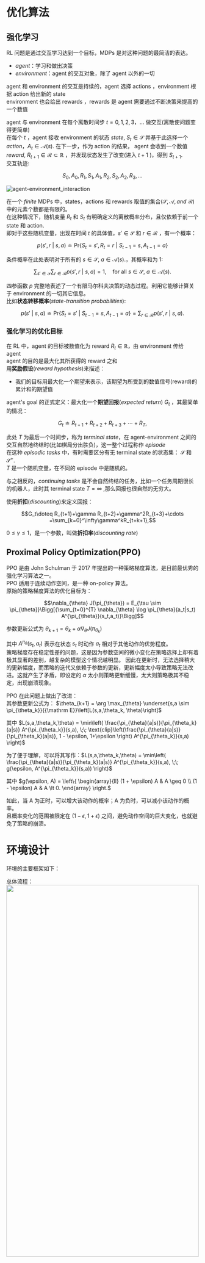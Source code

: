 # 优化算法
## 强化学习
RL 问题是通过交互学习达到一个目标，MDPs 是对这种问题的最简洁的表达。  
* *agent*：学习和做出决策
* *environment*：agent 的交互对象，除了 agent 以外的一切

agent 和 environment 的交互是持续的，agent 选择 actions ，environment 根据 action 给出新的 state  
environment 也会给出 rewards ，rewards 是 agent 需要通过不断决策来提高的一个数值

agent 与 environment 在每个离散时间步 $t=0,1,2,3，\dots$ 做交互(离散使问题变得更简单)  
在每个 $t$ ，agent 接收 environment 的状态 *state*, $S_t \in \mathcal S$ 并基于此选择一个 *action*，$A_t \in \mathcal A(s).$ 在下一步，作为 action 的结果， agent 会收到一个数值 *reward*, $R_{t+1} \in \mathcal R \subset \mathbb R$ ，并发现状态发生了改变(进入 $t+1$ )，得到 $S_{t+1}$.   
交互轨迹:  

$$
S_0,A_0,R_1,S_1,A_1,R_2,S_2,A_2,R_3,\dots 
$$

![agent-environment_interaction](./agent-environment_interaction.png)

在一个 *finite* MDPs 中，states，actions 和 rewards 取值的集合($\mathcal S, \mathcal A, and\ \mathcal R$)中的元素个数都是有限的。  
在这种情况下，随机变量 $R_t$ 和 $S_t$ 有明确定义的离散概率分布，且仅依赖于前一个 state 和 action.  
即对于这些随机变量，出现在时间 $t$ 的具体值，$s'\in \mathcal S$ 和 $r \in \mathcal R$ ，有一个概率：  

$$
p(s',r\ |\ s,a)\doteq \mathrm{Pr}\{S_t=s',R_t=r\ |\ S_{t-1}=s,A_{t-1}=a\}
$$

条件概率在此处表明对于所有的 $s \in \mathcal S,\ a\in \mathcal A(s).$，其概率和为 1:  

$$
\sum_{s'\in \mathcal S}\sum_{r\in \mathcal R}p(s',r\ |\ s,a)=1, \quad \text{for all } s \in \mathcal S,\ a\in \mathcal A(s).
$$

四参函数 $p$ 完整地表述了一个有限马尔科夫决策的动态过程。利用它能够计算关于 environment 的一切其它信息。  
比如**状态转移概率**(*state-transition probabilities*):  

$$
p(s'\ |\ s,a)\doteq \mathrm{Pr}\{S_t=s'\ |\ S_{t-1}=s,A_{t-1}=a\}=\sum_{r\in \mathcal R}p(s',r\ |\ s,a).
$$

### 强化学习的优化目标
在 RL 中，agent 的目标被数值化为 reward $R_t\in \mathbb R$，由 environment 传给 agent  
agent 的目的是最大化其所获得的 reward 之和  
用**奖励假设**(*reward hypothesis*)来描述：
* 我们的目标用最大化一个期望来表示，该期望为所受到的数值信号(reward)的累计和的期望值

agent's goal 的正式定义：最大化一个**期望回报**(*expected return*) $G_t$ ，其最简单的情况：  

$$
G_t\doteq R_{t+1}+R_{t+2}+R_{t+3}+\cdots +R_T,
$$

此处 $T$ 为最后一个时间步，称为 *terminal state*，在 agent-environment 之间的交互自然地终结时(比如棋局分出胜负)，这一整个过程称作 *episode*   
在这种 *episodic tasks* 中，有时需要区分有无 terminal state 的状态集： $\mathcal S$ 和 $\mathcal S^+$.  
$T$ 是一个随机变量，在不同的 episode 中是随机的。  

与之相反的，*continuing tasks* 是不会自然终结的任务，比如一个任务周期很长的机器人，此时其 terminal state $T=\infty$ ,那么回报也很自然的无穷大。

使用**折扣**(*discounting*)来定义回报：  

$$G_t\doteq R_{t+1}+\gamma R_{t+2}+\gamma^2R_{t+3}+\cdots =\sum_{k=0}^\infty\gamma^kR_{t+k+1},$$  

$0\leq \gamma \leq 1$，是一个参数，叫做**折扣率**(*discounting rate*)

## Proximal Policy Optimization(PPO) 
PPO 是由 John Schulman 于 2017 年提出的一种策略梯度算法，是目前最优秀的强化学习算法之一。  
PPO 适用于连续动作空间，是一种 on-policy 算法。  
原始的策略梯度算法的优化目标为：

$$\nabla_{\theta} J(\pi_{\theta}) = E_{\tau \sim \pi_{\theta}}\Bigg[{\sum_{t=0}^{T} \nabla_{\theta} \log \pi_{\theta}(a_t|s_t) A^{\pi_{\theta}}(s_t,a_t)}\Bigg]$$

参数更新公式为 $\theta_{k+1} = \theta_k + \alpha \nabla_{\theta} J(\pi_{\theta_k})$

其中 $A^{\pi_\theta}(s_t,a_t)$ 表示在状态 $s_t$ 时动作 $a_t$ 相对于其他动作的优势程度。  
策略梯度存在稳定性差的问题，这是因为参数空间的微小变化在策略选择上却有着极其显著的差别，越复杂的模型这个情况越明显。
因此在更新时，无法选择稍大的更新幅度，而策略的迭代又依赖于参数的更新，更新幅度太小导致策略无法改进。这就产生了矛盾，即设定的 $\alpha$ 太小则策略更新缓慢，太大则策略极其不稳定，出现崩溃现象。  

PPO 在此问题上做出了改进：  
其参数更新公式为： $\theta_{k+1} = \arg \max_{\theta} \underset{s,a \sim \pi_{\theta_k}}{{\mathrm E}}\left[L(s,a,\theta_k, \theta)\right]$

其中 $L(s,a,\theta_k,\theta) = \min\left(
\frac{\pi_{\theta}(a|s)}{\pi_{\theta_k}(a|s)}  A^{\pi_{\theta_k}}(s,a), \;\;
\text{clip}\left(\frac{\pi_{\theta}(a|s)}{\pi_{\theta_k}(a|s)}, 1 - \epsilon, 1+\epsilon \right) A^{\pi_{\theta_k}}(s,a)
\right)$

为了便于理解，可以将其写作：$L(s,a,\theta_k,\theta) = \min\left(
\frac{\pi_{\theta}(a|s)}{\pi_{\theta_k}(a|s)}  A^{\pi_{\theta_k}}(s,a), \;\;
g(\epsilon, A^{\pi_{\theta_k}}(s,a))
\right)$

其中 $g(\epsilon, A) = \left\{
    \begin{array}{ll}
    (1 + \epsilon) A & A \geq 0 \\
    (1 - \epsilon) A & A \lt 0.
    \end{array}
    \right.$

如此，当 A 为正时，可以增大该动作的概率；A 为负时，可以减小该动作的概率。  
且概率变化的范围被限定在 $(1-\epsilon,1+\epsilon)$ 之间，避免动作空间的巨大变化，也就避免了策略的崩溃。  


# 环境设计
环境的主要框架如下：

总体流程：
<img src="./总体.jpg" width = 100% height = 50% div align=center />

创建环境：
<img src="./创建环境.jpg" width = 100% height = 50% div align=center />

重置环境：
<img src="./重置环境.jpg" width = 100% height = 50% div align=center />

执行动作：
<img src="./执行动作.jpg" width = 100% height = 50% div align=center />

## 目标与奖励设计
机器人的目标是在保持直立的前提下向固定方向前进，其奖励表达式如下：

$$R = \omega_ar_a+\omega_pr_p+\omega_er_e+\omega_cr_c$$

其中 $r_a$ 为机器人是否处于直立状态，$r_p$ 为机器人与目标点距离，$r_e$ 为机器人当前输出功率，$r_c$ 为机器人是否产生肢体之间的互相碰撞。$\omega_a,\omega_p,\omega_e,\omega_c$ 分别为其系数，暂时设定值如下：

|系数|值|
|----|----|
|$\omega_a$|2|
|$\omega_p$|-1|
|$\omega_e$|-2|
|$\omega_c$|-1|

## 提前终止
在训练前中期，由于策略还不完善，机器人往往在很短的一段时间运动后就倒地了。  
而倒地起身并不是学习的目标，如果放任其继续学习，对直立前行的目标并无帮助，反而会由于其大量无意义行为使参数走向未知空间。  
因此，在机器人倒地后，提前终止该 episode，避免其陷入无意义学习。  

## 随机初始化
随机初始化的作用是让状态分布更加广泛，避免每次的轨迹都起始于相同状态，提高模型的泛化性能。  
随机初始化的实现方式：
在每次环境重置时对机器人初始姿态做一定的微调，包括各关节角度以及躯干倾角。  

## 机器人模型
机器人模型使用了 pybullet 自带的人性机器人描述文件，上身部分仅保留腹部主躯干部分，去除头颈、上肢等。  
关节自由度方面包括：腹部 1个，髋关节 3个，膝关节 1个，踝关节 1个。  

## ZMP
ZMP是传统的步态设计中被广泛采用的方法，缺点是对功率、速度限制较大，且抗干扰能力差。  


## 参考文献
基于深度强化学习的准被动双足机器人步态控制策略研究  
基于深度强化学习的双足机器人步行运动控制  
基于深度强化学习的四足机器人运动控制发展现状与展望  
**仿生机器人运动步态控制：强化学习方法综述**  

四足机器人步态规划与运动控制研究  
    四足机器人的机械结构分为全膝式、全肘式、前肘后膝式(内膝肘式)、前膝后肘式(外膝肘式)。  
    四足机器人典型步态分为三角步态、对角步态(trot步态)、骝蹄步态、跳跃步态等；其中对角步态运动过程中至少有两条腿处于支撑状态，需要一定速度以保持稳定性，当处于一个小跑的状态时，能耗特性最好；三角步态适用于慢速爬行，是具有最好稳定性的步态之一；  
    足端轨迹的弧长对应其抬腿时间，抬腿时间越短的四足机器人，其跨越障碍物的能力就越差。  
    四足机器人腿越长越稳，机身质量越大越稳，迈步频率越快越稳。  

Stability Criterion for Dynamic Gaits ofQuadruped Robot  
    提出一种评估四足机器人动态平衡能力的方法，现在对机器人动态平稳性没有较好的判据，常用的ZMP有缺点。  

**Optimal multi-criteria humanoid robot gait synthesis - An evolutionary approach**  
    提出一种基于进化算法的类人机器人步态生成方法，主要考虑指标为：最小能量和最小扭矩变化。  

A Comparative Study among Three Automatic Gait Generation Methods for Quadruped Robots  
    对比了三种步态生成方法(GA、GP、CPG),对 Bioloid制造的四足机器人进行了 Webots 仿真，结论为：  
    GP 在最大速度方面具有优势，GA和CPG 方法的平均速度性能较好，CPG 法在运动高度和高度变化方面由于 GA 和 GP 法。  
    
